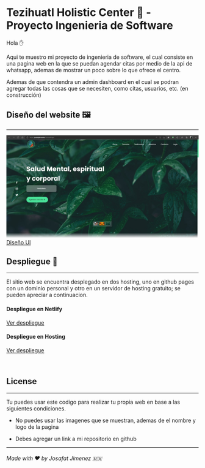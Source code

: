# Tezihuatl Holistic Center :hospital: - Proyecto Ingenieria de Software

Hola :hand:

Aqui te muestro mi proyecto de ingenieria de software, el cual consiste en una pagina web en la que se puedan agendar citas por medio de la api de whatsapp, ademas de mostrar un poco sobre lo que ofrece el centro.

Ademas de que contendra un admin dashboard en el cual se podran agregar todas las cosas que se necesiten, como citas, usuarios, etc. (en construcción)

## Diseño del website :framed_picture:

---

![](./Views/view.jpg)
[Diseño UI](./Views/tezihuatl%20UI%20Definitiva.pdf)

<!-- ## Admin Dashboard

:construction: En construccion :construction:

<br> -->

## Despliegue :rocket:

---

El sitio web se encuentra desplegado en dos hosting, uno en github pages con un dominio personal y otro en un servidor de hosting gratuito; se pueden apreciar a continuacion.

#### Despliegue en Netlify

[Ver despliegue](https://admirable-basbousa-5b8685.netlify.app/#)

#### Despliegue en Hosting

[Ver despliegue](http://www.tezihuatlcenter.ml/)

<br>

## License

---

Tu puedes usar este codigo para realizar tu propia web en base a las siguientes condiciones.

- No puedes usar las imagenes que se muestran, ademas de el nombre y logo de la pagina

- Debes agregar un link a mi repositorio en github

---

###### Made with :heart: by Josafat Jimenez :mexico:

